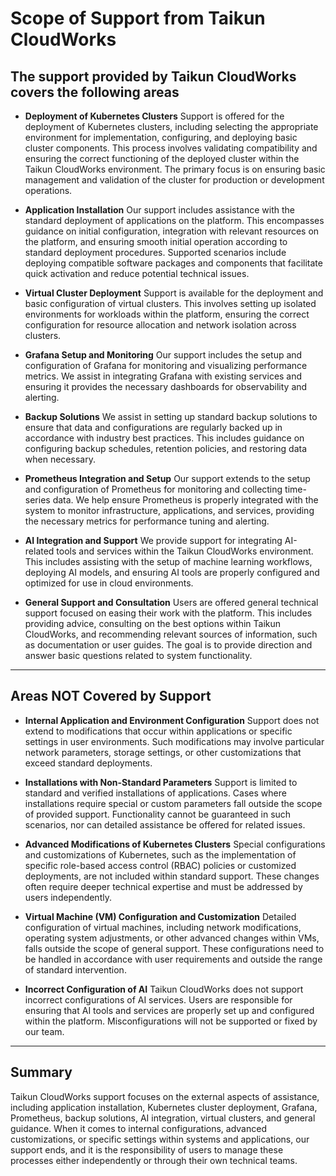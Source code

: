 # **Scope of Support from Taikun CloudWorks**

## **The support provided by Taikun CloudWorks covers the following areas**

*  **Deployment of Kubernetes Clusters**
Support is offered for the deployment of Kubernetes clusters, including selecting the appropriate environment for implementation, configuring, and deploying basic cluster components. This process involves validating compatibility and ensuring the correct functioning of the deployed cluster within the Taikun CloudWorks environment. The primary focus is on ensuring basic management and validation of the cluster for production or development operations.

* **Application Installation**
Our support includes assistance with the standard deployment of applications on the platform. This encompasses guidance on initial configuration, integration with relevant resources on the platform, and ensuring smooth initial operation according to standard deployment procedures. Supported scenarios include deploying compatible software packages and components that facilitate quick activation and reduce potential technical issues.

* **Virtual Cluster Deployment**
Support is available for the deployment and basic configuration of virtual clusters. This involves setting up isolated environments for workloads within the platform, ensuring the correct configuration for resource allocation and network isolation across clusters.

* **Grafana Setup and Monitoring**
Our support includes the setup and configuration of Grafana for monitoring and visualizing performance metrics. We assist in integrating Grafana with existing services and ensuring it provides the necessary dashboards for observability and alerting.

* **Backup Solutions**
We assist in setting up standard backup solutions to ensure that data and configurations are regularly backed up in accordance with industry best practices. This includes guidance on configuring backup schedules, retention policies, and restoring data when necessary.

* **Prometheus Integration and Setup**
Our support extends to the setup and configuration of Prometheus for monitoring and collecting time-series data. We help ensure Prometheus is properly integrated with the system to monitor infrastructure, applications, and services, providing the necessary metrics for performance tuning and alerting.

* **AI Integration and Support**
We provide support for integrating AI-related tools and services within the Taikun CloudWorks environment. This includes assisting with the setup of machine learning workflows, deploying AI models, and ensuring AI tools are properly configured and optimized for use in cloud environments.

* **General Support and Consultation**
Users are offered general technical support focused on easing their work with the platform. This includes providing advice, consulting on the best options within Taikun CloudWorks, and recommending relevant sources of information, such as documentation or user guides. The goal is to provide direction and answer basic questions related to system functionality.

---

## **Areas NOT Covered by Support**

* **Internal Application and Environment Configuration**
Support does not extend to modifications that occur within applications or specific settings in user environments. Such modifications may involve particular network parameters, storage settings, or other customizations that exceed standard deployments.

* **Installations with Non-Standard Parameters**
Support is limited to standard and verified installations of applications. Cases where installations require special or custom parameters fall outside the scope of provided support. Functionality cannot be guaranteed in such scenarios, nor can detailed assistance be offered for related issues.

* **Advanced Modifications of Kubernetes Clusters**
Special configurations and customizations of Kubernetes, such as the implementation of specific role-based access control (RBAC) policies or customized deployments, are not included within standard support. These changes often require deeper technical expertise and must be addressed by users independently.

* **Virtual Machine (VM) Configuration and Customization**
Detailed configuration of virtual machines, including network modifications, operating system adjustments, or other advanced changes within VMs, falls outside the scope of general support. These configurations need to be handled in accordance with user requirements and outside the range of standard intervention.

* **Incorrect Configuration of AI**
Taikun CloudWorks does not support incorrect configurations of AI services. Users are responsible for ensuring that AI tools and services are properly set up and configured within the platform. Misconfigurations will not be supported or fixed by our team.

---


## **Summary**
Taikun CloudWorks support focuses on the external aspects of assistance, including application installation, Kubernetes cluster deployment, Grafana, Prometheus, backup solutions, AI integration, virtual clusters, and general guidance. When it comes to internal configurations, advanced customizations, or specific settings within systems and applications, our support ends, and it is the responsibility of users to manage these processes either independently or through their own technical teams.
